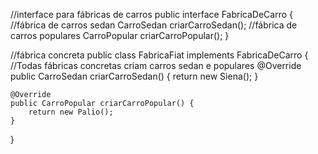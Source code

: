 //interface para fábricas de carros
public interface FabricaDeCarro {
    //fábrica de carros sedan
    CarroSedan criarCarroSedan();
    //fábrica de carros populares
    CarroPopular criarCarroPopular();
}

//fábrica concreta
public class FabricaFiat implements FabricaDeCarro {
    //Todas fábricas concretas criam carros sedan e populares
    @Override
    public CarroSedan criarCarroSedan() {
        return new Siena();
    }
 
    @Override
    public CarroPopular criarCarroPopular() {
        return new Palio();
    }
 
}

